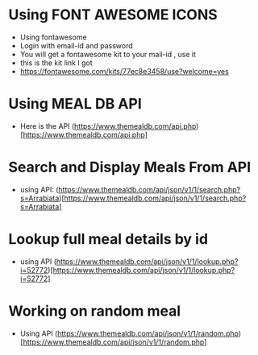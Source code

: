 # Using FONT AWESOME ICONS

- Using fontawesome
- Login with email-id and password
- You will get a fontawesome kit to your mail-id , use it
- <script src="https://kit.fontawesome.com/77ec8e3458.js" crossorigin="anonymous"></script> this is the kit link I got
- https://fontawesome.com/kits/77ec8e3458/use?welcome=yes

# Using MEAL DB API

- Here is the API (https://www.themealdb.com/api.php)[https://www.themealdb.com/api.php]

# Search and Display Meals From API

- using API: (https://www.themealdb.com/api/json/v1/1/search.php?s=Arrabiata)[https://www.themealdb.com/api/json/v1/1/search.php?s=Arrabiata]

# Lookup full meal details by id

- using API (https://www.themealdb.com/api/json/v1/1/lookup.php?i=52772)[https://www.themealdb.com/api/json/v1/1/lookup.php?i=52772]

# Working on random meal

- Using API (https://www.themealdb.com/api/json/v1/1/random.php)[https://www.themealdb.com/api/json/v1/1/random.php]
